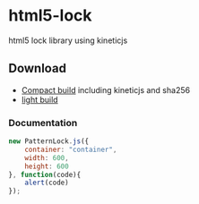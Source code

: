 html5-lock
==========

html5 lock library using kineticjs

## Download
* [Compact build](https://raw.githubusercontent.com/gfauchart/html5-lock/master/dist/html5lock-compact.min.js) including kineticjs and sha256
* [light build](https://raw.githubusercontent.com/gfauchart/html5-lock/master/dist/html5lock.min.js)

### Documentation

```js
new PatternLock.js({
    container: "container",
    width: 600,
    height: 600
}, function(code){
    alert(code)
});
```

